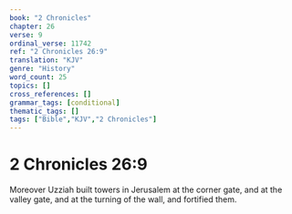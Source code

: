 ```yaml
---
book: "2 Chronicles"
chapter: 26
verse: 9
ordinal_verse: 11742
ref: "2 Chronicles 26:9"
translation: "KJV"
genre: "History"
word_count: 25
topics: []
cross_references: []
grammar_tags: [conditional]
thematic_tags: []
tags: ["Bible","KJV","2 Chronicles"]
---
```


# 2 Chronicles 26:9

Moreover Uzziah built towers in Jerusalem at the corner gate, and at the valley gate, and at the turning of the wall, and fortified them.
